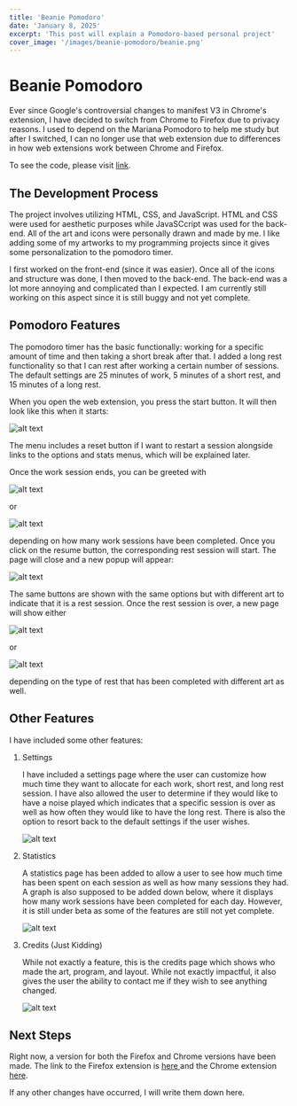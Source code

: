 ```yaml
---
title: 'Beanie Pomodoro'
date: 'January 8, 2025'
excerpt: 'This post will explain a Pomodoro-based personal project'
cover_image: '/images/beanie-pomodoro/beanie.png'
---
```


# Beanie Pomodoro 

Ever since Google's controversial changes to manifest V3 in Chrome's extension, I have decided to switch from Chrome to Firefox due to privacy reasons.  I used to depend on the Mariana Pomodoro to help me study but after I switched, I can no longer use that web extension due to differences in how web extensions work between Chrome and Firefox.

To see the code, please visit <a href = "https://github.com/LofiTea/beanie-pomodoro"> link</a>.

## The Development Process

The project involves utilizing HTML, CSS, and JavaScript.  HTML and CSS were used for aesthetic purposes while JavaSCcript was used for the back-end.  All of the art and icons were personally drawn and made by me.  I like adding some of my artworks to my programming projects since it gives some personalization to the pomodoro timer.  

I first worked on the front-end (since it was easier).  Once all of the icons and structure was done, I then moved to the back-end.  The back-end was a lot more annoying and complicated than I expected.  I am currently still working on this aspect since it is still buggy and not yet complete.

## Pomodoro Features

The pomodoro timer has the basic functionally: working for a specific amount of time and then taking a short break after that.  I added a long rest functionality so that I can rest after working a certain number of sessions.  The default settings are 25 minutes of work, 5 minutes of a short rest, and 15 minutes of a long rest.

When you open the web extension, you press the start button.  It will then look like this when it starts:

![alt text](/images/beanie-pomodoro/work.png)

The menu includes a reset button if I want to restart a session alongside links to the options and stats menus, which will be explained later.

Once the work session ends, you can be greeted with 

![alt text](/images/beanie-pomodoro/short-rest.png)

or 

![alt text](/images/beanie-pomodoro/long-rest.png)

depending on how many work sessions have been completed.  Once you click on the resume button, the corresponding rest session will start.  The page will close and a new popup will appear:

![alt text](/images/beanie-pomodoro/rest.png)

The same buttons are shown with the same options but with different art to indicate that it is a rest session.  Once the rest session is over, a new page will show either 

![alt text](/images/beanie-pomodoro/end-short-rest.png)

or 

![alt text](/images/beanie-pomodoro/end-long-rest.png)

depending on the type of rest that has been completed with different art as well.

## Other Features

I have included some other features:

1. Settings

   I have included a settings page where the user can customize how much time they want to allocate for each work, short rest, and long rest session.  I have also allowed the user to determine if they would like to have a noise played which indicates that a specific session is over as well as how often they would like to have the long rest.  There is also the option to resort back to the default settings if the user wishes.

   ![alt text](/images/beanie-pomodoro/options.png)

2. Statistics

   A statistics page has been added to allow a user to see how much time has been spent on each session as well as how many sessions they had.  A graph is also supposed to be added down below, where it displays how many work sessions have been completed for each day.  However, it is still under beta as some of the features are still not yet complete.

   ![alt text](/images/beanie-pomodoro/stats.png)

3. Credits (Just Kidding)

   While not exactly a feature, this is the credits page which shows who made the art, program, and layout.  While not exactly impactful, it also gives the user the ability to contact me if they wish to see anything changed.

   ![alt text](/images/beanie-pomodoro/credits.png)

## Next Steps

Right now, a version for both the Firefox and Chrome versions have been made.  The link to the Firefox extension is <a href = "https://addons.mozilla.org/en-US/firefox/addon/beanie-pomodoro/"> here </a> and the Chrome extension <a href = "https://chromewebstore.google.com/detail/beanie-pomodoro/gaaikgggdnjcolgjbekolakckfknpcop"> here</a>.

If any other changes have occurred, I will write them down here.